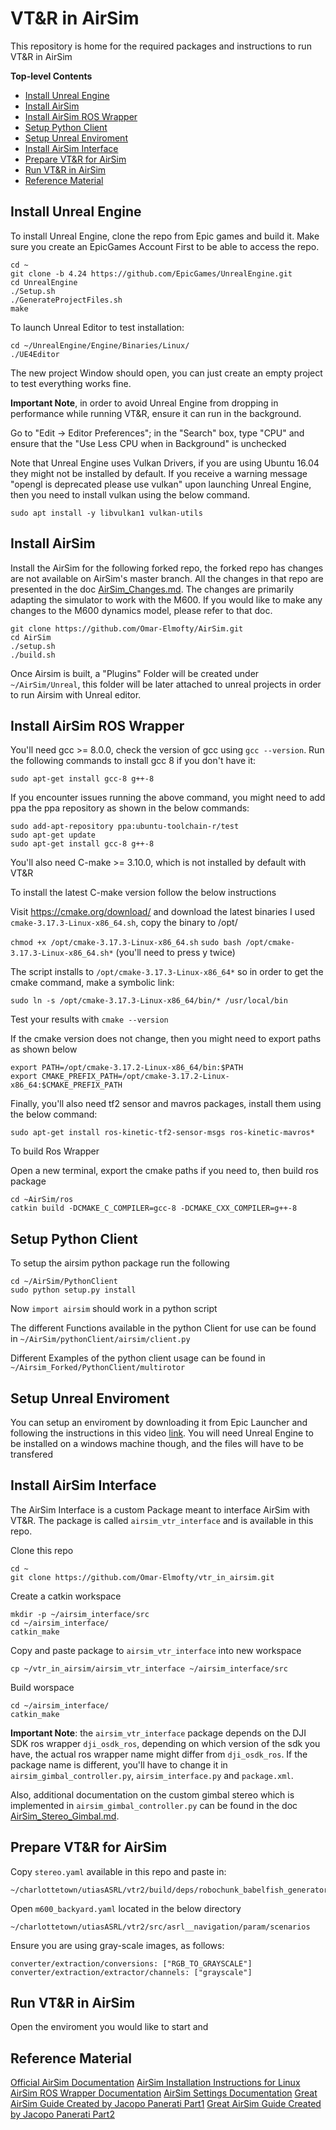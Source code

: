 
# VT&R in AirSim

This repository is home for the required packages and instructions to run VT&R in AirSim

**Top-level Contents**
* [Install Unreal Engine](#UnrealEngine)
* [Install AirSim](#InstallAirSim)
* [Install AirSim ROS Wrapper](#InstallRos)
* [Setup Python Client](#SettingPython)
* [Setup Unreal Enviroment](#SettingEnv)
* [Install AirSim Interface](#AirSimInterface)
* [Prepare VT&R for AirSim](#SettingVTR)
* [Run VT&R in AirSim](#RunningVTR)
* [Reference Material](#Reference)

## Install Unreal Engine <a name="UnrealEngine"></a>

To install Unreal Engine, clone the repo from Epic games and build it. Make sure you create an EpicGames Account First to be able to access the repo.

```
cd ~
git clone -b 4.24 https://github.com/EpicGames/UnrealEngine.git
cd UnrealEngine
./Setup.sh
./GenerateProjectFiles.sh
make
```

To launch Unreal Editor to test installation:
```
cd ~/UnrealEngine/Engine/Binaries/Linux/
./UE4Editor
```
The new project Window should open, you can just create an empty project to test everything works fine. 

**Important Note**, in order to avoid Unreal Engine from dropping in performance while running VT&R, ensure it can run in the background.

Go to "Edit -> Editor Preferences"; in the "Search" box, type "CPU" and ensure that the "Use Less CPU when in Background" is unchecked

Note that Unreal Engine uses Vulkan Drivers, if you are using Ubuntu 16.04 they might not be installed by default. If you receive a warning message "opengl is deprecated please use vulkan" upon launching Unreal Engine, then you need to install vulkan using the below command.
```
sudo apt install -y libvulkan1 vulkan-utils
```

## Install AirSim <a name="InstallAirSim"></a>


Install the AirSim for the following forked repo, the forked repo has changes are not available on AirSim's master branch.  All the changes in that repo are presented in the doc [AirSim_Changes.md](https://github.com/Omar-Elmofty/VT-R_in_AirSim/blob/master/AirSim_Changes.md). The changes are primarily adapting the simulator to work with the M600. If you would like to make any changes to the M600 dynamics model, please refer to that doc. 
```
git clone https://github.com/Omar-Elmofty/AirSim.git
cd AirSim
./setup.sh
./build.sh
```
Once Airsim is built, a "Plugins" Folder will be created under `~/AirSim/Unreal`, this folder will be later attached to unreal projects in order to run Airsim with Unreal editor.


## Install AirSim ROS Wrapper <a name="InstallRos"></a>

You'll need gcc >= 8.0.0, check the version of gcc using `gcc --version`. Run the following commands to install gcc 8 if you don't have it:
```
sudo apt-get install gcc-8 g++-8
```
If you encounter issues running the above command, you might need to add ppa the ppa repository as shown in the below commands:

```
sudo add-apt-repository ppa:ubuntu-toolchain-r/test
sudo apt-get update
sudo apt-get install gcc-8 g++-8
```
You'll also need C-make >= 3.10.0, which is not installed by default with VT&R

To install the latest C-make version follow the below instructions

Visit https://cmake.org/download/ and download the latest binaries
I used `cmake-3.17.3-Linux-x86_64.sh`, copy the binary to /opt/

`chmod +x /opt/cmake-3.17.3-Linux-x86_64.sh` 
`sudo bash /opt/cmake-3.17.3-Linux-x86_64.sh*` (you'll need to press y twice)

The script installs to `/opt/cmake-3.17.3-Linux-x86_64*` so in order to get the cmake command, make a symbolic link:

`sudo ln -s /opt/cmake-3.17.3-Linux-x86_64/bin/* /usr/local/bin`

Test your results with `cmake --version`

If the cmake version does not change, then you might need to export paths as shown below

```
export PATH=/opt/cmake-3.17.2-Linux-x86_64/bin:$PATH
export CMAKE_PREFIX_PATH=/opt/cmake-3.17.2-Linux-x86_64:$CMAKE_PREFIX_PATH
```

Finally, you'll also need tf2 sensor and mavros packages, install them using the below command:

`sudo apt-get install ros-kinetic-tf2-sensor-msgs ros-kinetic-mavros*`


To build Ros Wrapper

Open a new terminal, export the cmake paths if you need to, then build ros package

```
cd ~AirSim/ros
catkin build -DCMAKE_C_COMPILER=gcc-8 -DCMAKE_CXX_COMPILER=g++-8
```

## Setup Python Client <a name="SettingPython"></a>

To setup the airsim python package run the following
```
cd ~/AirSim/PythonClient
sudo python setup.py install
```
Now `import airsim` should work in a python script

The different Functions available in the python Client for use can be found in `~/AirSim/pythonClient/airsim/client.py`

Different Examples of the python client usage can be found in `~/Airsim_Forked/PythonClient/multirotor`

## Setup Unreal Enviroment <a name="SettingEnv"></a>

You can setup an enviroment by downloading it from Epic Launcher and following the instructions in this video [link](https://www.youtube.com/watch?v=1oY8Qu5maQQ&t=305s). You will need Unreal Engine to be installed on a windows machine though, and the files will have to be transfered

## Install AirSim Interface <a name="AirSimInterface"></a>

The AirSim Interface is a custom Package meant to interface AirSim with VT&R. The package is called `airsim_vtr_interface` and is available in this repo. 

Clone this repo
```
cd ~
git clone https://github.com/Omar-Elmofty/vtr_in_airsim.git
```

Create a catkin workspace
```
mkdir -p ~/airsim_interface/src
cd ~/airsim_interface/
catkin_make
```

Copy and paste package to `airsim_vtr_interface` into new workspace
```
cp ~/vtr_in_airsim/airsim_vtr_interface ~/airsim_interface/src
```

Build worspace
```
cd ~/airsim_interface/
catkin_make
```

**Important Note**: the `airsim_vtr_interface` package depends on the DJI SDK ros wrapper `dji_osdk_ros`, depending on which version of the sdk you have, the actual ros wrapper name might differ from `dji_osdk_ros`. If the package name is different, you'll have to change it in `airsim_gimbal_controller.py`, `airsim_interface.py` and `package.xml`.

Also, additional documentation on the custom gimbal stereo which is implemented in `airsim_gimbal_controller.py` can be found in the doc [AirSim_Stereo_Gimbal.md](https://github.com/Omar-Elmofty/VT-R_in_AirSim/blob/master/AirSim_Stereo_Gimbal.md).

## Prepare VT&R for AirSim <a name="SettingVTR"></a>


Copy `stereo.yaml` available in this repo and paste in:

```
~/charlottetown/utiasASRL/vtr2/build/deps/robochunk_babelfish_generator/translator/robochunk/src/babelfish_robochunk_translator/param/ros_to_rig_images
```

Open `m600_backyard.yaml` located in the below directory

`~/charlottetown/utiasASRL/vtr2/src/asrl__navigation/param/scenarios`

Ensure you are using gray-scale images, as follows:

```
converter/extraction/conversions: ["RGB_TO_GRAYSCALE"]
converter/extraction/extractor/channels: ["grayscale"]
```

## Run VT&R in AirSim <a name="RunningVTR"></a>

Open the enviroment you would like to start and 

## Reference Material <a name="Reference"></a>

[Official AirSim Documentation](https://microsoft.github.io/AirSim)
[AirSim Installation Instructions for Linux](https://microsoft.github.io/AirSim/build_linux/)
[AirSim ROS Wrapper Documentation](https://microsoft.github.io/AirSim/airsim_ros_pkgs/)
[AirSim Settings Documentation](https://microsoft.github.io/AirSim/settings/)
[Great AirSim Guide Created by Jacopo Panerati Part1](https://github.com/JacopoPan/a-minimalist-guide/blob/master/Part3-Using-AirSim.md)
[Great AirSim Guide Created by Jacopo Panerati Part2](https://github.com/JacopoPan/a-minimalist-guide/blob/master/Part4-Modifying-AirSim.md)
